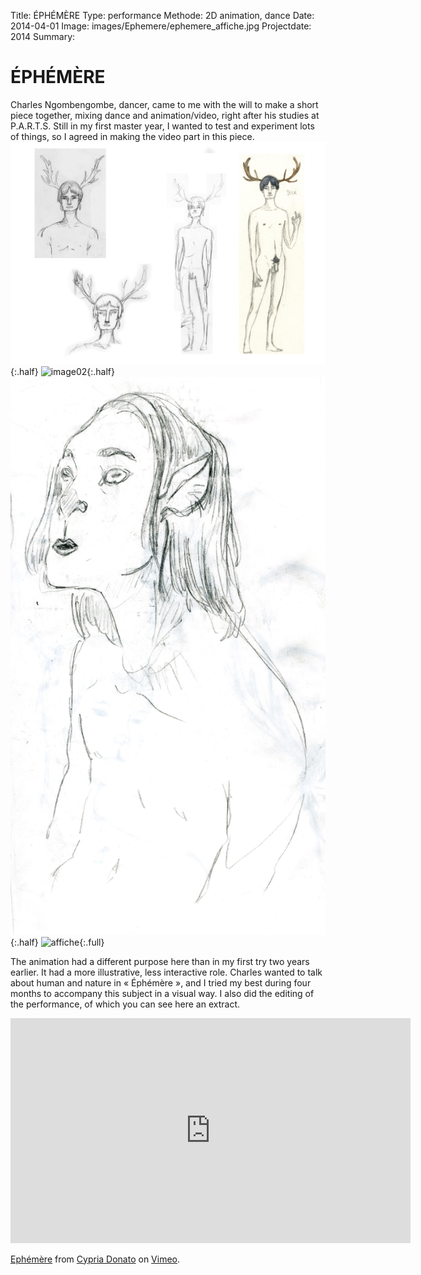 Title: ÉPHÉMÈRE
Type: performance
Methode: 2D animation, dance
Date: 2014-04-01
Image: images/Ephemere/ephemere_affiche.jpg
Projectdate: 2014
Summary:

# ÉPHÉMÈRE
Charles Ngombengombe, dancer, came to me with the will to make a short piece together, mixing dance and animation/video, right after his studies at P.A.R.T.S. Still in my first master year, I wanted to test and experiment lots of things, so I agreed in making the video part in this piece.
![image01](images/Ephemere/danse_cerf.jpg){:.half}
![image02](images/Ephemere/danse_perso1.jpg){:.half}
![image03](images/Ephemere/danse_recherche_perso01.jpg){:.half}
![affiche](images/Ephemere/ephemere_affiche.jpg){:.full}

The animation had a different purpose here than in my first try two years earlier. It had a more illustrative, less interactive role. Charles wanted to talk about human and nature in « Éphémère », and I tried my best during four months to accompany this subject in a visual way.
I also did the editing of the performance, of which you can see here an extract.
<iframe src="https://player.vimeo.com/video/145787638" width="640" height="360" frameborder="0" webkitallowfullscreen mozallowfullscreen allowfullscreen></iframe>
<p><a href="https://vimeo.com/145787638">Eph&eacute;m&egrave;re</a> from <a href="https://vimeo.com/cypria">Cypria Donato</a> on <a href="https://vimeo.com">Vimeo</a>.</p>